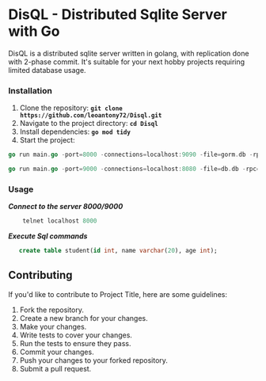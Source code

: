 # **DisQL - Distributed Sqlite Server with Go**

DisQL is a distributed sqlite server written in golang, with replication done with 2-phase commit. It's suitable for your next hobby projects requiring limited database usage.

### Installation

1. Clone the repository: **`git clone https://github.com/leoantony72/Disql.git`**
2. Navigate to the project directory: **`cd Disql`**
3. Install dependencies: **`go mod tidy`**
5. Start the project:
```go
go run main.go -port=8000 -connections=localhost:9090 -file=gorm.db -rpc=8080

go run main.go -port=9000 -connections=localhost:8080 -file=db.db -rpc=9090
```

### Usage

***Connect to the server 8000/9000***
```go
    telnet localhost 8000
```

***Execute Sql commands***
```sql
   create table student(id int, name varchar(20), age int);
```


## **Contributing**

If you'd like to contribute to Project Title, here are some guidelines:

1. Fork the repository.
2. Create a new branch for your changes.
3. Make your changes.
4. Write tests to cover your changes.
5. Run the tests to ensure they pass.
6. Commit your changes.
7. Push your changes to your forked repository.
8. Submit a pull request.